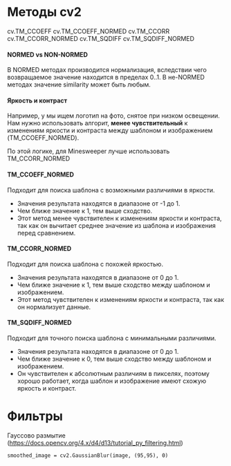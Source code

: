 Методы cv2
=========================

cv.TM_CCOEFF
cv.TM_CCOEFF_NORMED
cv.TM_CCORR
cv.TM_CCORR_NORMED
cv.TM_SQDIFF
cv.TM_SQDIFF_NORMED


#### NORMED vs NON-NORMED

В NORMED методах производится нормализация, вследствии чего возвращаемое значение находится в пределах 0..1.
В не-NORMED методах значение similarity может быть любым.

#### Яркость и контраст

Например, у мы ищем логотип на фото, снятое при низком освещении. Нам нужно использовать алгорит, **менее чувствительный**
к изменениям яркости и контраста между шаблоном и изображением (TM_CCOEFF_NORMED).

По этой логике, для Minesweeper лучше использовать TM_CCORR_NORMED

#### TM_CCOEFF_NORMED

Подходит для поиска шаблона с возможными различиями в яркости.

- Значения результата находятся в диапазоне от -1 до 1.
- Чем ближе значение к 1, тем выше сходство.
- Этот метод менее чувствителен к изменениям яркости и контраста, так как он вычитает среднее значение из шаблона и изображения перед сравнением.

#### TM_CCORR_NORMED

Подходит для поиска шаблона с похожей яркостью.

- Значения результата находятся в диапазоне от 0 до 1.
- Чем ближе значение к 1, тем выше сходство между шаблоном и изображением.
- Этот метод чувствителен к изменениям яркости и контраста, так как он нормализует данные.

#### TM_SQDIFF_NORMED

Подходит для точного поиска шаблона с минимальными различиями.
 
- Значения результата находятся в диапазоне от 0 до 1.
- Чем ближе значение к 0, тем выше сходство между шаблоном и изображением.
- Он чувствителен к абсолютным различиям в пикселях, поэтому хорошо работает, когда шаблон и изображение имеют схожую яркость и контраст.

Фильтры
==========================

Гауссово размытие (https://docs.opencv.org/4.x/d4/d13/tutorial_py_filtering.html)

    smoothed_image = cv2.GaussianBlur(image, (95,95), 0)
